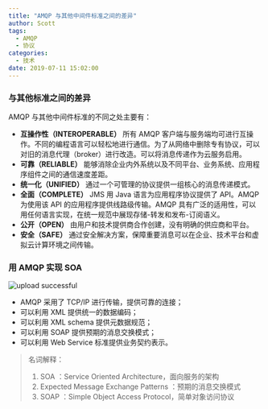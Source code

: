 ```yaml
---
title: "AMQP 与其他中间件标准之间的差异"
author: Scott
tags:
  - AMQP
  - 协议
categories:
  - 技术
date: 2019-07-11 15:02:00
---
```

### 与其他标准之间的差异
AMQP 与其他中间件标准的不同之处主要有：

* **互操作性（INTEROPERABLE）** 所有 AMQP 客户端与服务端均可进行互操作。不同的编程语言可以轻松地进行通信。为了从网络中删除专有协议，可以对旧的消息代理（broker）进行改造。可以将消息传递作为云服务启用。
* **可靠（RELIABLE）** 能够消除企业内外系统以及不同平台、业务系统、应用程序组件之间的通信速度差距。
* **统一化（UNIFIED）** 通过一个可管理的协议提供一组核心的消息传递模式。
* **全面（COMPLETE）** JMS 用 Java 语言为应用程序协议提供了 API。AMQP 为使用该 API 的应用程序提供线路级传输。AMQP 具有广泛的适用性，可以用任何语言实现，在统一规范中展现存储-转发和发布-订阅语义。
* **公开（OPEN）** 由用户和技术提供商合作创建，没有明确的供应商和平台。
* **安全（SAFE）** 通过安全解决方案，保障重要消息可以在企业、技术平台和虚拟云计算环境之间传输。

### 用 AMQP 实现 SOA

![upload successful](https://blog-1252438081.cos.ap-shanghai.myqcloud.com/img/pasted-11.png)

* AMQP 采用了 TCP/IP 进行传输，提供可靠的连接； 
* 可以利用 XML 提供统一的数据编码； 
* 可以利用 XML schema 提供元数据规范； 
* 可以利用 SOAP 提供预期的消息交换模式； 
* 可以利用 Web Service 标准提供业务契约表示。

> 名词解释：
> 
> 1. SOA ：Service Oriented Architecture，面向服务的架构
> 2. Expected Message Exchange Patterns ：预期的消息交换模式 
> 3. SOAP ：Simple Object Access Protocol，简单对象访问协议
